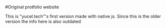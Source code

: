 #Original protfolio website

This is "yucel.tech"'s first version made with native js. Since this is the older version the info here is also outdated
